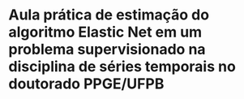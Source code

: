 # Aula prática de estimação do algoritmo Elastic Net em um problema supervisionado na disciplina de séries temporais no doutorado PPGE/UFPB
